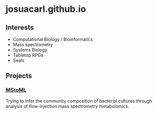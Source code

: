 # josuacarl.github.io

## Interests
- Computational Biology / Bioinformatics
- Mass spectrometry
- Systems Biology
- Tabletop RPGs
- Seals

## Projects
### [MStoML](https://josuacarl.github.io/MStoML/)
Trying to infer the community composition of bacterial cultures through analysis of flow-injection mass spectrometry metabolomics.
